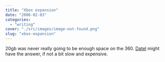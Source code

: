 ```yaml
---
title: "Xbox expansion"
date: "2006-02-03"
categories: 
  - "writing"
cover: "./src/images/image-not-found.png"
slug: "xbox-expansion"
---
```


20gb was never really going to be enough space on the 360. [Datel](http://www.darkplanets.co.uk/xbox360/datel-xbox-360-4gb-hard-drive.asp) might have the answer, if not a bit slow and expensive.
